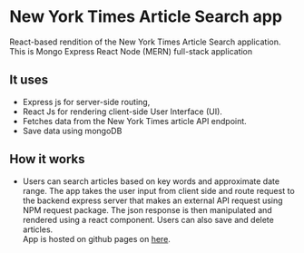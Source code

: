 # New York Times Article Search app
React-based rendition of the New York Times Article Search application. This is Mongo Express React Node (MERN) full-stack application 

## It uses
* Express js for server-side routing, 
* React Js for rendering  client-side User Interface (UI). 
* Fetches data from the New York Times article API endpoint.
* Save data using mongoDB 

## How it works
* Users can search articles based on key words and approximate date range. The app takes the user input from client side and route request to the backend express server that makes an external API request using NPM request package. The json response is then manipulated and rendered using a react component. Users can also save and  delete articles.\
App is hosted on github pages on [here](https://jealobnytscrubber.herokuapp.com/).